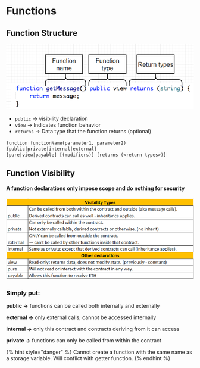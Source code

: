 # Functions

## **Function Structure**

![Example](<../../../.gitbook/assets/image (154).png>)

* `public` -> visibility declaration&#x20;
* `view` -> Indicates function behavior
* `returns` -> Data type that the function returns (optional)

```solidity
function functionName(parameter1, parameter2) {public|private|internal|external} 
[pure|view|payable] [(modifiers)] [returns (<return types>)]
```

## Function Visibility

#### A function declarations only impose scope and do nothing for security

![](<../../../.gitbook/assets/image (52).png>)

### Simply put:

**public ->** functions can be called both internally and externally&#x20;

**external ->** only external calls; cannot be accessed internally

**internal ->** only this contract and contracts deriving from it can access

**private ->** functions can only be called from within the contract

{% hint style="danger" %}
Cannot create a function with the same name as a storage variable. Will conflict with getter function.
{% endhint %}
